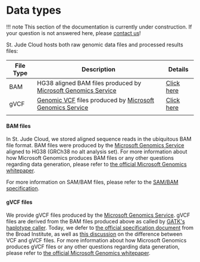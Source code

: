# Data types

!!! note
    This section of the documentation is currently under construction. If your question is not answered here,
    please [contact us](https://stjude.cloud/contact)!

St. Jude Cloud hosts both raw genomic data files and processed results files:

| File Type | Description                                                                    | Details                   |
|-----------|--------------------------------------------------------------------------------|---------------------------|
| BAM       | HG38 aligned BAM files produced by [Microsoft Genomics Service][msgen]         | [Click here](#bam-files)  |
| gVCF      | [Genomic VCF][gvcf-spec] files produced by [Microsoft Genomics Service][msgen] | [Click here](#gvcf-files) |
|           |                                                                                |                           |

#### BAM files

In St. Jude Cloud, we stored aligned sequence reads in the ubiquitous BAM file format. BAM files were produced by the [Microsoft Genomics Service][msgen] aligned to HG38 (GRCh38 no alt analysis set). For more information about how Microsoft Genomics produces BAM files or any other questions regarding data generation, please refer to [the official Microsoft Genomics whitepaper][msgen-whitepaper].

For more information on SAM/BAM files, please refer to the [SAM/BAM specification][bam-spec]. 

#### gVCF files

We provide gVCF files produced by the [Microsoft Genomics Service][msgen]. gVCF files are derived from the BAM files produced above as called by [GATK's haplotype caller][gatk-haplotype-caller]. Today, we defer to [the official specification document][gvcf-spec] from the Broad Institute, as well as [this discussion][gvcf-diff-from-vcf] on the difference between VCF and gVCF files. For more information about how Microsoft Genomics produces gVCF files or any other questions regarding data generation, please refer to [the official Microsoft Genomics whitepaper][msgen-whitepaper].


[msgen]: https://azure.microsoft.com/en-us/services/genomics/
[msgen-whitepaper]: https://azure.microsoft.com/en-us/resources/accelerate-precision-medicine-with-microsoft-genomics/
[gatk-haplotype-caller]: https://software.broadinstitute.org/gatk/documentation/tooldocs/3.8-0/org_broadinstitute_gatk_tools_walkers_haplotypecaller_HaplotypeCaller.php
[gvcf-spec]:https://software.broadinstitute.org/gatk/documentation/article?id=11004
[gvcf-diff-from-vcf]: https://software.broadinstitute.org/gatk/documentation/article?id=4017
[bam-spec]: https://samtools.github.io/hts-specs/SAMv1.pdf